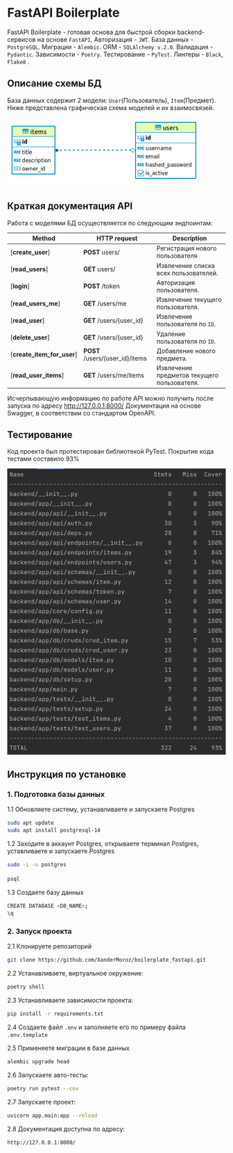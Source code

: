 # FastAPI Boilerplate

FastAPI Boilerplate - готовая основа для быстрой сборки backend-сервисов на основе `FastAPI`,  Авторизация - `JWT`. База данных - `PostgreSQL`. Миграции - `Alembic`. ORM - `SQLAlchemy v.2.0`. Валидация - `Pydantic`. Зависимости - `Poetry`. Тестирование - `PyTest`. Линтеры - `Black`, `Flake8` .

## Описание схемы БД

База данных содержит 2 модели: `User`(Пользователь), `Item`(Предмет). Ниже представлена графическая схема моделей и их взаимосвязей.

![Screen Shot](extras/erd.png)

## Краткая документация API

Работа с моделями БД осуществляется по следующим эндпоинтам:

Method | HTTP request                    | Description
------------- |---------------------------------| -------------
[**create_user**] | **POST** users/                 | Регистрация нового пользователя
[**read_users**] | **GET** users/                  | Извлечение списка всех пользователей.
[**login**] | **POST** /token                 |  Авторизация пользователя.
[**read_users_me**] | **GET** /users/me               | Извлечение текущего пользователя.
[**read_user**] | **GET** /users/{user_id}      | Извлечение пользователя по `ID`.
[**delete_user**] | **GET** /users/{user_id}     | Удаление пользователя по `ID`.
[**create_item_for_user**] | **POST** /users/{user_id}/items | Добавление нового предмета.
[**read_user_items**] | **GET** /users/me/items         | Извлечение предметов текущего пользователя.

Исчерпывающую информацию по работе API можно получить после запуска по адресу http://127.0.0.1:8000/
Документация на основе Swagger, в соответствии со стандартом OpenAPI.

## Тестирование

Код проекта был протестирован библиотекой PyTest. Покрытие кода тестами составило 93%

![Screen Shot](extras/coverage.png)

## Инструкция по установке

### 1. Подготовка базы данных

1.1 Обновляете систему, устанавливаете и запускаете Postgres
```sh
sudo apt update
sudo apt install postgresql-14
```

1.2 Заходите в аккаунт Postgres, открываете терминал Postgres, уставливаете и запускаете Postgres
```sh
sudo -i -u postgres

psql
```
1.3 Создаете базу данных
```sh
CREATE DATABASE <DB_NAME>;
\q
```

### 2. Запуск проекта

2.1 Клонируете репозиторий
```sh
git clone https://github.com/XanderMoroz/boilerplate_fastapi.git
```
2.2 Устанавливаете, виртуальное окружение:
```sh
poetry shell
```
2.3 Устанавливаете зависимости проекта:
```sh
pip install -r requirements.txt
```
2.4 Создаете файл `.env` и заполняете его по примеру файла `.env.template`

2.5 Применяете миграции в базе данных
```sh
alembic upgrade head
```
2.6 Запускаете авто-тесты:
```sh
poetry run pytest --cov
```
2.7 Запускаете проект:
```sh
uvicorn app.main:app --reload
```
2.8 Документация доступна по адресу:
```sh
http://127.0.0.1:8000/
```
